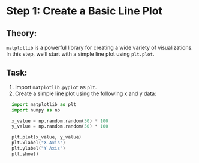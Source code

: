 # Step 1: Create a Basic Line Plot

## Theory:
`matplotlib` is a powerful library for creating a wide variety of visualizations. In this step, we’ll start with a simple line plot using `plt.plot`.

## Task:
1. Import `matplotlib.pyplot` as `plt`.
2. Create a simple line plot using the following x and y data:
  ```python
    import matplotlib as plt
    import numpy as np

    x_value = np.random.random(50) * 100
    y_value = np.random.random(50) * 100

    plt.plot(x_value, y_value)
    plt.xlabel("X Axis")
    plt.ylabel("Y Axis")
    plt.show()
```

